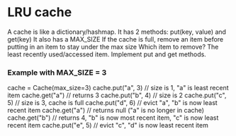 # LRU cache
A cache is like a dictionary/hashmap.
It has 2 methods: put(key, value) and get(key)
It also has a MAX_SIZE
If the cache is full, remove an item before putting in an item to stay under the max size
Which item to remove? The least recently used/accessed item.
Implement put and get methods.

### Example with MAX_SIZE = 3
cache = Cache(max_size=3)
cache.put("a", 3)    // size is 1, "a" is least recent item
cache.get("a")       // returns 3
cache.put("b", 4)    // size is 2
cache.put("c", 5)    // size is 3, cache is full
cache.put("d", 6)    // evict "a", "b" is now least recent item
cache.get("a")       // returns null ("a" is no longer in cache)
cache.get("b")       // returns 4, "b" is now most recent item, "c" is now least recent item
cache.put("e", 5)    // evict "c", "d" is now least recent item
